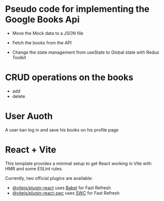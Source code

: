 # Pseudo code for implementing the Google Books Api

- Move the Mock data to a JSON file
- Fetch the books from the API

- Change the state management from useState to Global state with Redux Toolkit

# CRUD operations on the books

- add
- delete

# User Auoth

A user kan log in and save his books on his profile page


# React + Vite

This template provides a minimal setup to get React working in Vite with HMR and some ESLint rules.

Currently, two official plugins are available:

- [@vitejs/plugin-react](https://github.com/vitejs/vite-plugin-react/blob/main/packages/plugin-react/README.md) uses [Babel](https://babeljs.io/) for Fast Refresh
- [@vitejs/plugin-react-swc](https://github.com/vitejs/vite-plugin-react-swc) uses [SWC](https://swc.rs/) for Fast Refresh
